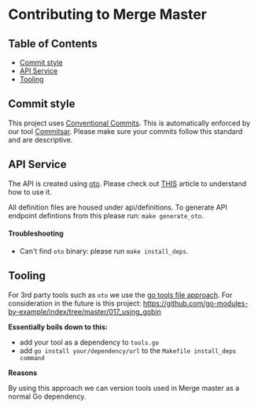 # Contributing to Merge Master

## Table of Contents
- [Commit style](#commit-style)
- [API Service](#API-service)
- [Tooling](#tooling)



## Commit style

This project uses [Conventional Commits](https://www.conventionalcommits.org/en/v1.0.0/). This is automatically enforced by our tool [Commitsar](https://github.com/outillage/commitsar). Please make sure your commits follow this standard and are descriptive.


## API Service

The API is created using [oto](https://github.com/pacedotdev/oto). Please check out [THIS](https://pace.dev/blog/2020/02/26/tech-stack-at-pace.html) article to understand how to use it.

All definition files are housed under api/definitions. To generate API endpoint defintions from this please run: `make generate_oto`.

#### Troubleshooting
- Can't find `oto` binary: please run `make install_deps`.


## Tooling

For 3rd party tools such as `oto` we use the [go tools file approach](https://github.com/golang/go/issues/25922). For consideration in the future is this project: https://github.com/go-modules-by-example/index/tree/master/017_using_gobin

**Essentially boils down to this:**
- add your tool as a dependency to `tools.go`
- add `go install your/dependency/url` to the `Makefile install_deps command`

**Reasons**

By using this approach we can version tools used in Merge master as a normal Go dependency.